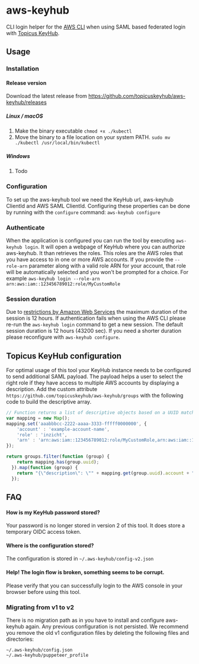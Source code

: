 # aws-keyhub
CLI login helper for the [AWS CLI](https://aws.amazon.com/cli/) when using SAML based federated login with [Topicus KeyHub](https://www.topicus-keyhub.com).

## Usage

### Installation

#### Release version
Download the latest release from https://github.com/topicuskeyhub/aws-keyhub/releases

##### Linux / macOS
1. Make the binary executable `chmod +x ./kubectl`
2. Move the binary to a file location on your system PATH. `sudo mv ./kubectl /usr/local/bin/kubectl`

##### Windows
1. Todo


### Configuration
To set up the aws-keyhub tool we need the KeyHub url, aws-keyhub ClientId and AWS SAML ClientId. Configuring these properties can be done by running with the `configure` command: `aws-keyhub configure`

### Authenticate
When the application is configured you can run the tool by executing `aws-keyhub login`.
It will open a webpage of KeyHub where you can authorize aws-keyhub. It than retrieves the roles. This roles are the AWS roles that you have access to in one or more AWS accounts.
If you provide the `--role-arn` parameter along with a valid role ARN for your account, that role will be automatically selected and you won't be prompted for a choice. For example `aws-keyhub login --role-arn arn:aws:iam::123456789012:role/MyCustomRole`

### Session duration
Due to [restrictions by Amazon Web Services](https://docs.aws.amazon.com/STS/latest/APIReference/API_AssumeRoleWithSAML.html) the maximum duration of the session is 12 hours. If authentication fails when using the AWS CLI please re-run the `aws-keyhub login` command to get a new session. The default session duration is 12 hours (43200 sec). If you need a shorter duration please reconfigure with `aws-keyhub configure`.

## Topicus KeyHub configuration
For optimal usage of this tool your KeyHub instance needs to be configured to send additional SAML payload. The payload helps a user to select the right role if they have access to multiple AWS accounts by displaying a description. Add the custom attribute ```https://github.com/topicuskeyhub/aws-keyhub/groups``` with the following code to build the descriptive array.

```javascript
// Function returns a list of descriptive objects based on a UUID match
var mapping = new Map();
mapping.set('aaabbbcc-2222-aaaa-3333-fffff0000000', {
    'account' : 'example-account-name',
    'role' : 'inzicht',
    'arn' : 'arn:aws:iam::123456789012:role/MyCustomRole,arn:aws:iam::123456789012:saml-provider/keyhub'
});

return groups.filter(function (group) {
    return mapping.has(group.uuid);
  }).map(function (group) {
    return "{\"description\": \"" + mapping.get(group.uuid).account + " - " + mapping.get(group.uuid).role + "\", \"arn\": \"" + mapping.get(group.uuid).arn + "\"}";
  });
```

## FAQ
#### How is my KeyHub password stored?
Your password is no longer stored in version 2 of this tool. It does store a temporary OIDC access token. 

#### Where is the configuration stored?
The configuration is stored in ```~/.aws-keyhub/config-v2.json```

#### Help! The login flow is broken, something seems to be corrupt.
Please verify that you can successfully login to the AWS console in your browser before using this tool.

### Migrating from v1 to v2
There is no migration path as in you have to install and configure aws-keyhub again. Any previous configuration is not persisted. We recommend you remove the old v1 configuration files by deleting the following files and directories:
```
~/.aws-keyhub/config.json
~/.aws-keyhub/puppeteer_profile
```